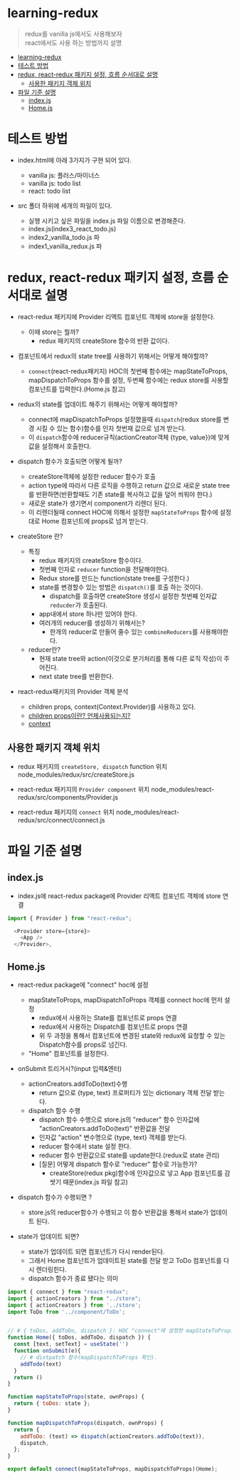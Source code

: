 # learning-redux 

> redux를 vanilla js에서도 사용해보자  
> react에서도 사용 하는 방법까지 설명

- [learning-redux](#learning-redux)
- [테스트 방법](#테스트-방법)
- [redux, react-redux 패키지 설정, 흐름 순서대로 설명](#redux-react-redux-패키지-설정-흐름-순서대로-설명)
  - [사용한 패키지 객체 위치](#사용한-패키지-객체-위치)
- [파일 기준 설명](#파일-기준-설명)
  - [index.js](#indexjs)
  - [Home.js](#homejs)

# 테스트 방법

- index.html에 아래 3가지가 구현 되어 있다.
    - vanilla js: 플러스/마이너스
    - vanilla js: todo list
    - react: todo list

- src 폴더 하위에 세개의 파일이 있다.
    - 실행 시키고 싶은 파일을 index.js 파일 이름으로 변경해준다.
    - index.js(index3_react_todo.js)
    - index2_vanilla_todo.js 파
    - index1_vanilla_redux.js 파

# redux, react-redux 패키지 설정, 흐름 순서대로 설명

- react-redux 패키지에 Provider 리액트 컴포넌트 객체에 store을 설정한다.
    - 이때 store는 뭘까?
        - redux 패키지의 createStore 함수의 반환 값이다.

- 컴포넌트에서 redux의 state tree를 사용하기 위해서는 어떻게 해야할까?
    - `connect`(react-redux패키지) HOC의 첫번째 함수에는
mapStateToProps, mapDispatchToProps 함수를 설정, 두번째 함수에는 redux store를 사용할 컴포넌트를 입력한다.(Home.js 참고)

- redux의 state를 업데이트 해주기 위해서는 어떻게 해야할까?
    - connect에 mapDispatchToProps 설정했을때 `dispatch`(redux store를 변경 시킬 수 있는 함수)함수를 인자 첫번재 값으로 넘겨 받는다.
    - 이 `dispatch`함수에 reducer규칙(actionCreator객체 {type, value})에 맞게 값을 설정해서 호출한다.

- dispatch 함수가 호출되면 어떻게 될까?
    - createStore객체에 설정한 reducer 함수가 호출
    - action type에 따라서 다른 로직을 수행하고 return 값으로 새로운 state tree를 반환하면(반환할때도 기존 state를 복사하고 값을 덮어 씌워야 한다.)
    - 새로운 state가 생기면서 component가 리렌더 된다.
    - 이 리렌더될때 connect HOC에 의해서 설정한 `mapStateToProps` 함수에 설정대로 Home 컴포넌트에 props로 넘겨 받는다.

- createStore 란?
    - 특징
        - redux 패키지의 createStore 함수이다.
        - 첫번째 인자로 `reducer` function을 전달해야한다.
        - Redux store를 만드는 function(state tree를 구성한다.)
        - state를 변경할수 있는 방법은 `dispatch()`를 호출 하는 것이다.
            - dispatch를 호출하면 createStore 생성시 설정한 첫번째 인자값 `reducder`가 호출된다.
        - app내에서 store 하나만 있어야 한다.
        - 여러개의 reducer를 생성하기 위해서는?
            - 한개의 reducer로 만들어 줄수 있는 `combineReducers`를 사용해야한다.
    - reducer란?
        - 현재 state tree와 action(이것으로 분기처리를 통해 다른 로직 작성)이 주어진다.
        - next state tree를 반환한다.

- react-redux패키지의 Provider 객체 분석
    - children props, context(Context.Provider)를 사용하고 있다.
    - [children props이란? 언제사용되는지?](https://stackoverflow.com/questions/49706823/what-is-this-props-children-and-when-you-should-use-it)
    - [context](https://reactjs.org/docs/context.html)

## 사용한 패키지 객체 위치

- redux 패키지의 `createStore, dispatch` function 위치
  node_modules/redux/src/createStore.js

- react-redux 패키지의 `Provider component` 위치
  node_modules/react-redux/src/components/Provider.js

- react-redux 패키지의 `connect` 위치
  node_modules/react-redux/src/connect/connect.js

# 파일 기준 설명

## index.js

- index.js에 react-redux package에 Provider 리액트 컴포넌트 객체에 store 연결

```js
import { Provider } from "react-redux";

  <Provider store={store}>
    <App />
  </Provider>,
```

## Home.js

- react-redux package에 "connect" hoc에 설정
    - mapStateToProps, mapDispatchToProps 객체를 connect hoc에 먼저 설정
        - redux에서 사용하는 State를 컴포넌트로 props 연결
        - redux에서 사용하는 Dispatch를 컴포넌트로 props 연결
        - 위 두 과정을 통해서 컴포넌트에 변경된 state와 redux에 요청할 수 있는 Dispatch함수를 props로 넘긴다.
    - "Home" 컴포넌트를 설정한다.

- onSubmit 트리거시?(input 입력&엔터)
    - actionCreators.addToDo(text)수행
        - return 값으로 {type, text} 프로퍼티가 있는 dictionary 객체 전달 받는다.
    - dispatch 함수 수행
        - dispatch 함수 수행으로 store.js의 "reducer" 함수 인자값에 "actionCreators.addToDo(text)" 반환값을 전달
        - 인자값 "action" 변수명으로 {type, text} 객체를 받는다.
        - reducer 함수에서 state 설정 한다.
        - reducer 함수 반환값으로 state를 update한다.(redux로 state 관리)
        - [질문] 어떻게 dispatch 함수로 "reducer" 함수로 가능한가?
            - createStore(redux pkg)함수에 인자값으로 넣고 App 컴포넌트를 감쌋기 때문(index.js 파일 참고)

- dispatch 함수가 수행되면 ?
    - store.js의 reducer함수가 수행되고 이 함수 반환값을 통해서 state가 업데이트 된다.

- state가 업데이트 되면?
    - state가 업데이트 되면 컴포넌트가 다시 render된다.
    - 그래서 Home 컴포넌트가 업데이트된 state를 전달 받고 ToDo 컴포넌트를 다시 렌더링힌다.
    - dispatch 함수가 종료 됐다는 의미

```js
import { connect } from "react-redux";
import { actionCreators } from "../store";
import { actionCreators } from '../store';
import ToDo from '../component/ToDo';


// # { toDos, addToDo, dispatch }: HOC "connect"에 설정한 mapStateToProps, mapDispatchToProps return 객체값이 Props로 전달
function Home({ toDos, addToDo, dispatch }) {
  const [text, setText] = useState('')
  function onSubmit(e){
    // # distpatch 함수(mapDispatchToProps 확인).
    addTodo(text)
  }
  return ()
}

function mapStateToProps(state, ownProps) {
  return { toDos: state };
}

function mapDispatchToProps(dispatch, ownProps) {
  return {
    addToDo: (text) => dispatch(actionCreators.addToDo(text)),
    dispatch,
  };
}

export default connect(mapStateToProps, mapDispatchToProps)(Home);
```
